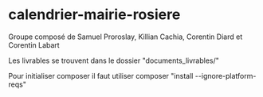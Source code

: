 # calendrier-mairie-rosiere
Groupe composé de Samuel Proroslay, Killian Cachia, Corentin Diard et Corentin Labart

Les livrables se trouvent dans le dossier "documents_livrables/"

Pour initialiser composer il faut utiliser composer "install --ignore-platform-reqs"
